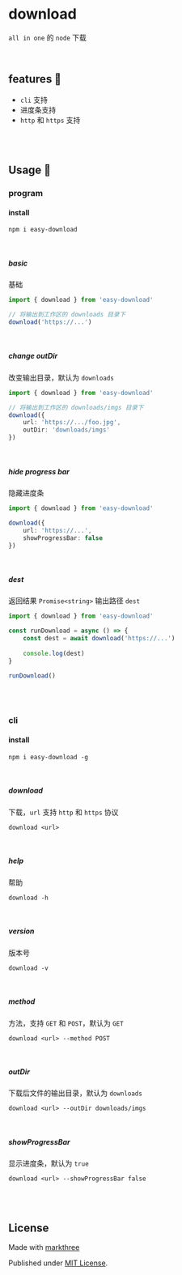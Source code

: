 # download

`all in one` 的 `node` 下载

<br />

## features 🦕

- `cli` 支持
- 进度条支持
- `http` 和 `https` 支持

<br />
<br />

## Usage 🦖

### program

#### install

```shell
npm i easy-download
```

<br />

##### basic

基础

```ts
import { download } from 'easy-download'

// 将输出到工作区的 downloads 目录下
download('https://...')
```

<br />

##### change outDir

改变输出目录，默认为 `downloads`

```ts
import { download } from 'easy-download'

// 将输出到工作区的 downloads/imgs 目录下
download({
    url: 'https://.../foo.jpg',
    outDir: 'downloads/imgs'
})
```

<br />

##### hide progress bar

隐藏进度条

```ts
import { download } from 'easy-download'

download({
	url: 'https://...',
	showProgressBar: false
})
```

<br />

##### dest

返回结果 `Promise<string>` 输出路径 `dest`

```ts
import { download } from 'easy-download'

const runDownload = async () => {
    const dest = await download('https://...')
    
    console.log(dest)
}

runDownload()
```

<br />
<br />

### cli
#### install

```shell
npm i easy-download -g
```

<br />

##### download

下载，`url` 支持 `http` 和 `https` 协议

```shell
download <url>
```

<br />

##### help

帮助

```shell
download -h
```

<br />

##### version

版本号

```shell
download -v
```

<br />

##### method

方法，支持 `GET` 和 `POST`，默认为 `GET` 

```shell
download <url> --method POST
```

<br />

##### outDir

下载后文件的输出目录，默认为 `downloads`

```shell
download <url> --outDir downloads/imgs
```

<br />

##### showProgressBar

显示进度条，默认为 `true`

```shell
download <url> --showProgressBar false
```

<br />
<br />

## License

Made with [markthree](https://github.com/markthree)

Published under [MIT License](./LICENSE).


<br />